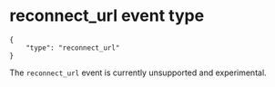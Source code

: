 # reconnect_url event type

	{
		"type": "reconnect_url"
	}

The `reconnect_url` event is currently unsupported and experimental.
